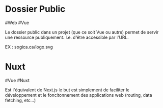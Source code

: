 # Dossier Public 
#Web #Vue 

Le dossier public dans un projet (que ce soit Vue ou autre) permet de servir une ressource publiquement. I.e.  d'être accessible par l'URL. 

EX : sogica.ca/logo.svg

# Nuxt
#Vue #Nuxt

Est l'équivalent de Next.js
le but est simplement de faciliter le développement et le foncitonnement des applications web (routing, data fetching, etc...)
